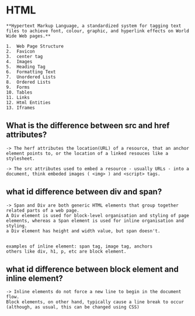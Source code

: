 # HTML

	**Hypertext Markup Language, a standardized system for tagging text files to achieve font, colour, graphic, and hyperlink effects on World Wide Web pages.**

	1.  Web Page Structure
	2.  Favicon
	3.  center tag
	4.  Images
	5.  Heading Tag
	6.  Formatting Text
	7.  Unordered Lists
	8.  Ordered Lists
	9.  Forms
	10. Tables
	11. Links
	12. Html Entities
	13. Iframes

## What is the difference between src and href attributes?
	
	-> The herf attributes the location(URL) of a resource, that an anchor element points to, or the location of a linked resouces like a stylesheet.

	-> The src attributes used to embed a resource - usually URLs - into a document, think embeded images ( <img> ) and <script> tags.

## what id difference between div and span?
	
	-> Span and Div are both generic HTML elements that group together related parts of a web page. 
	A Div element is used for block-level organisation and styling of page elements, whereas a Span element is used for inline organisation and styling.
	a Div element has height and width value, but span doesn't.


	examples of inline element: span tag, image tag, anchors
	others like div, h1, p, etc are block element.

## what id difference between block element and inline element?

	-> Inline elements do not force a new line to begin in the document flow.
	Block elements, on other hand, typically cause a line break to occur (although, as usual, this can be changed using CSS)